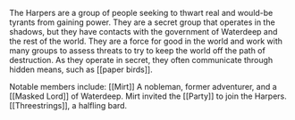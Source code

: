 The Harpers are a group of people seeking to thwart real and would-be tyrants from gaining power. They are a secret group that operates in the shadows, but they have contacts with the government of Waterdeep and the rest of the world. They are a force for good in the world and work with many groups to assess threats to try to keep the world off the path of destruction. As they operate in secret, they often communicate through hidden means, such as [[paper birds]].

Notable members include:
[[Mirt]] A nobleman, former adventurer, and a [[Masked Lord]] of Waterdeep. Mirt invited the [[Party]] to join the Harpers.
[[Threestrings]], a halfling bard.